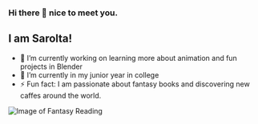### Hi there 👋 nice to meet you. 
## I am Sarolta!

- 🔭 I’m currently working on learning more about animation and fun projects in Blender
- 🌱 I’m currently in my junior year in college
- ⚡ Fun fact: I am passionate about fantasy books and discovering new caffes around the world.

![Image of Fantasy Reading](https://octodex.github.com/images/mona-lovelace.jpg)
